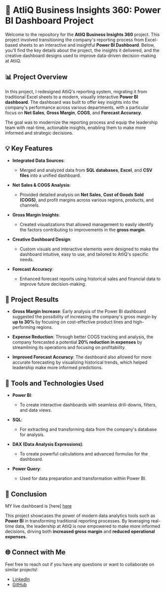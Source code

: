 
# 🚀 AtliQ Business Insights 360: Power BI Dashboard Project 

Welcome to the repository for the **AtliQ Business Insights 360** project. This project involved transitioning the company's reporting process from Excel-based sheets to an interactive and insightful **Power BI Dashboard**. Below, you'll find the key details about the project, the insights it delivered, and the creative dashboard designs used to improve data-driven decision-making at AtliQ.


## 📊 Project Overview

In this project, I redesigned AtliQ's reporting system, migrating it from traditional Excel sheets to a modern, visually interactive **Power BI dashboard**. The dashboard was built to offer key insights into the company's performance across various departments, with a particular focus on **Net Sales**, **Gross Margin**, **COGS**, and **Forecast Accuracy**.

The goal was to modernize the reporting process and equip the leadership team with real-time, actionable insights, enabling them to make more informed and strategic decisions.

## 💡 Key Features

- **Integrated Data Sources**: 
  - Merged and analyzed data from **SQL databases**, **Excel**, and **CSV files** into a unified dashboard.
 
- **Net Sales & COGS Analysis**: 
  - Provided detailed analysis on **Net Sales**, **Cost of Goods Sold (COGS)**, and profit margins across various regions, products, and channels.
  
- **Gross Margin Insights**:
  - Created visualizations that allowed management to easily identify the factors contributing to improvements in the **gross margin**.

- **Creative Dashboard Design**: 
  - Custom visuals and interactive elements were designed to make the dashboard intuitive, easy to use, and tailored to AtliQ's specific needs.
  
- **Forecast Accuracy**: 
  - Enhanced forecast reports using historical sales and financial data to improve future decision-making.

## 🌟 Project Results

- **Gross Margin Increase**: 
  Early analysis of the Power BI dashboard suggested the possibility of increasing the company's gross margin by **up to 30%** by focusing on cost-effective product lines and high-performing regions.

- **Expense Reduction**: 
  Through better COGS tracking and analysis, the company forecasted a potential **20% reduction in expenses** by streamlining its operations and focusing on profitability.

- **Improved Forecast Accuracy**: 
  The dashboard also allowed for more accurate forecasting by visualizing historical trends, which helped leadership make more informed predictions.

## 🔧 Tools and Technologies Used

- **Power BI**: 
  - To create interactive dashboards with seamless drill-downs, filters, and data views.
  
- **SQL**: 
  - For extracting and transforming data from the company's database for analysis.

- **DAX (Data Analysis Expressions)**: 
  - To create powerful calculations and advanced formulas for the dashboard.
  
- **Power Query**: 
  - Used for data preparation and transformation within Power BI.

## 📝 Conclusion 
MY live dashboard is [here] [here](https://app.powerbi.com/view?r=eyJrIjoiOGE5YmI3YzItYjA4Mi00ZDYwLWEyYmEtMGVlZWI5NTA2MzU2IiwidCI6ImM2ZTU0OWIzLTVmNDUtNDAzMi1hYWU5LWQ0MjQ0ZGM1YjJjNCJ9)

This project showcases the power of modern data analytics tools such as **Power BI** in transforming traditional reporting processes. By leveraging real-time data, the leadership at AtliQ is now empowered to make more informed decisions, driving both **increased gross margin** and **reduced operational expenses**.


## 🌐 Connect with Me

Feel free to reach out if you have any questions or want to collaborate on similar projects!  
- [LinkedIn](https://linkedin.com/in/ramya-ramesetty/)  
- [GitHub](https://github.com/Ramya-Ramesetty)

